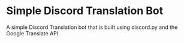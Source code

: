 # Simple Discord Translation Bot

A simple Discord Translation bot that is built using discord.py and the Google Translate API. 
